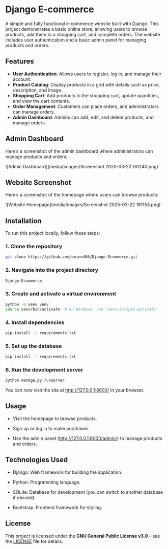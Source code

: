 # Django E-commerce

A simple and fully functional e-commerce website built with Django. This project demonstrates a basic online store, allowing users to browse products, add them to a shopping cart, and complete orders. The website includes user authentication and a basic admin panel for managing products and orders.

## Features

- **User Authentication**: Allows users to register, log in, and manage their account.
- **Product Catalog**: Display products in a grid with details such as price, description, and image.
- **Shopping Cart**: Add products to the shopping cart, update quantities, and view the cart contents.
- **Order Management**: Customers can place orders, and administrators can manage orders.
- **Admin Dashboard**: Admins can add, edit, and delete products, and manage orders.

## Admin Dashboard

Here’s a screenshot of the admin dashboard where administrators can manage products and orders:

![Admin Dashboard](media/images/Screenshot 2025-03-22 161240.png)

## Website Screenshot

Here’s a screenshot of the homepage where users can browse products:

![Website Homepage](media/images/Screenshot 2025-03-22 161153.png)

## Installation

To run this project locally, follow these steps:

### 1. Clone the repository
```bash
git clone https://github.com/amine466/Django-Ecommerce.git
```
### 2. Navigate into the project directory
```bash
Django-Ecommerce
```
### 3. Create and activate a virtual environment
```bash
python -m venv venv
source venv/bin/activate  # On Windows, use 'venv\Scripts\activate'
```
### 4. Install dependencies
```bash
pip install -r requirements.txt
```
### 5. Set up the database
```bash
pip install -r requirements.txt
```
### 6. Run the development server
```bash
python manage.py runserver
```
You can now visit the site at http://127.0.0.1:8000/ in your browser.

## Usage
- Visit the homepage to browse products.

- Sign up or log in to make purchases.

- Use the admin panel (http://127.0.0.1:8000/admin/) to manage products and orders.

## Technologies Used

- Django: Web framework for building the application.

- Python: Programming language.

- SQLite: Database for development (you can switch to another database if desired).

- Bootstrap: Frontend framework for styling.

## License

This project is licensed under the **GNU General Public License v3.0** - see the [LICENSE](LICENSE) file for details.
